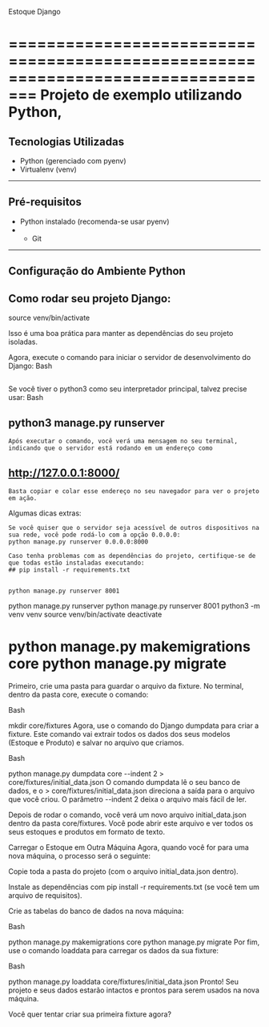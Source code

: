 
Estoque Django

=================================================================================
Projeto de exemplo utilizando **Python**, 
=================================================================================


## Tecnologias Utilizadas ##

- Python (gerenciado com pyenv)
- Virtualenv (venv)

---

## Pré-requisitos

- Python instalado (recomenda-se usar pyenv)
- - Git

---

## Configuração do Ambiente Python


## Como rodar seu projeto Django:

source venv/bin/activate

Isso é uma boa prática para manter as dependências do seu projeto isoladas.

Agora, execute o comando para iniciar o servidor de desenvolvimento do Django:
Bash
##    


Se você tiver o python3 como seu interpretador principal, talvez precise usar:
Bash

  ##  python3 manage.py runserver

    Após executar o comando, você verá uma mensagem no seu terminal, indicando que o servidor está rodando em um endereço como 
    
  ## http://127.0.0.1:8000/
     
    Basta copiar e colar esse endereço no seu navegador para ver o projeto em ação.

Algumas dicas extras:

    Se você quiser que o servidor seja acessível de outros dispositivos na sua rede, você pode rodá-lo com a opção 0.0.0.0:
    python manage.py runserver 0.0.0.0:8000

    Caso tenha problemas com as dependências do projeto, certifique-se de que todas estão instaladas executando:
    ## pip install -r requirements.txt


    python manage.py runserver 8001
python manage.py runserver 
python manage.py runserver 8001
python3 -m venv venv
source venv/bin/activate
deactivate


python manage.py makemigrations core
python manage.py migrate
============================
Primeiro, crie uma pasta para guardar o arquivo da fixture. No terminal, dentro da pasta core, execute o comando:

Bash

mkdir core/fixtures
Agora, use o comando do Django dumpdata para criar a fixture. Este comando vai extrair todos os dados dos seus modelos (Estoque e Produto) e salvar no arquivo que criamos.

Bash

python manage.py dumpdata core --indent 2 > core/fixtures/initial_data.json
O comando dumpdata lê o seu banco de dados, e o > core/fixtures/initial_data.json direciona a saída para o arquivo que você criou. O parâmetro --indent 2 deixa o arquivo mais fácil de ler.

Depois de rodar o comando, você verá um novo arquivo initial_data.json dentro da pasta core/fixtures. Você pode abrir este arquivo e ver todos os seus estoques e produtos em formato de texto.

Carregar o Estoque em Outra Máquina
Agora, quando você for para uma nova máquina, o processo será o seguinte:

Copie toda a pasta do projeto (com o arquivo initial_data.json dentro).

Instale as dependências com pip install -r requirements.txt (se você tem um arquivo de requisitos).

Crie as tabelas do banco de dados na nova máquina:

Bash

python manage.py makemigrations core
python manage.py migrate
Por fim, use o comando loaddata para carregar os dados da sua fixture:

Bash

python manage.py loaddata core/fixtures/initial_data.json
Pronto! Seu projeto e seus dados estarão intactos e prontos para serem usados na nova máquina.

Você quer tentar criar sua primeira fixture agora?